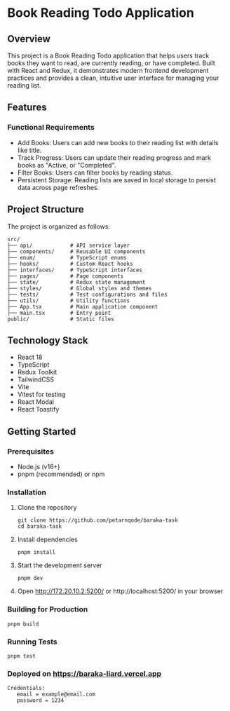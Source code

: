 # Book Reading Todo Application

## Overview

This project is a Book Reading Todo application that helps users track books they want to read, are currently reading, or have completed. Built with React and Redux, it demonstrates modern frontend development practices and provides a clean, intuitive user interface for managing your reading list.

## Features

### Functional Requirements

- Add Books: Users can add new books to their reading list with details like title.
- Track Progress: Users can update their reading progress and mark books as "Active, or "Completed".
- Filter Books: Users can filter books by reading status.
- Persistent Storage: Reading lists are saved in local storage to persist data across page refreshes.

## Project Structure

The project is organized as follows:

```
src/
├── api/            # API service layer
├── components/     # Reusable UI components
├── enum/           # TypeScript enums
├── hooks/          # Custom React hooks
├── interfaces/     # TypeScript interfaces
├── pages/          # Page components
├── state/          # Redux state management
├── styles/         # Global styles and themes
├── tests/          # Test configurations and files
├── utils/          # Utility functions
├── App.tsx         # Main application component
├── main.tsx        # Entry point
public/             # Static files
```

## Technology Stack

- React 18
- TypeScript
- Redux Toolkit
- TailwindCSS
- Vite
- Vitest for testing
- React Modal
- React Toastify

## Getting Started

### Prerequisites

- Node.js (v16+)
- pnpm (recommended) or npm

### Installation

1. Clone the repository

   ```
   git clone https://github.com/petarnqode/baraka-task
   cd baraka-task
   ```

2. Install dependencies

   ```
   pnpm install
   ```

3. Start the development server

   ```
   pnpm dev
   ```

4. Open http://172.20.10.2:5200/ or http://localhost:5200/ in your browser

### Building for Production

```
pnpm build
```

### Running Tests

```
pnpm test
```

### Deployed on https://baraka-liard.vercel.app

```
Credentials:
   email = example@email.com
   password = 1234
```

